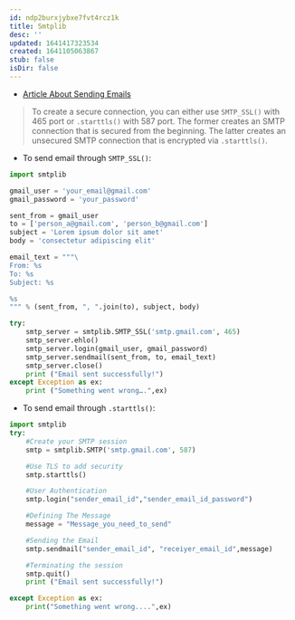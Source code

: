 ```yaml
---
id: ndp2burxjybxe7fvt4rcz1k
title: Smtplib
desc: ''
updated: 1641417323534
created: 1641105063867
stub: false
isDir: false
---
```



- [Article About Sending Emails](https://www.courier.com/blog/three-ways-to-send-emails-using-python-with-code-tutorials)

> To create a secure connection, you can either use `SMTP_SSL()` with 465 port or `.starttls()` with 587 port. The former creates an SMTP connection that is secured from the beginning. The latter creates an unsecured SMTP connection that is encrypted via `.starttls()`.

- To send email through `SMTP_SSL()`:

```python
import smtplib

gmail_user = 'your_email@gmail.com'
gmail_password = 'your_password'

sent_from = gmail_user
to = ['person_a@gmail.com', 'person_b@gmail.com']
subject = 'Lorem ipsum dolor sit amet'
body = 'consectetur adipiscing elit'

email_text = """\
From: %s
To: %s
Subject: %s

%s
""" % (sent_from, ", ".join(to), subject, body)

try:
	smtp_server = smtplib.SMTP_SSL('smtp.gmail.com', 465)
	smtp_server.ehlo()
	smtp_server.login(gmail_user, gmail_password)
	smtp_server.sendmail(sent_from, to, email_text)
	smtp_server.close()
	print ("Email sent successfully!")
except Exception as ex:
	print ("Something went wrong….",ex)
```

- To send email through `.starttls()`:

```python
import smtplib 
try: 
	#Create your SMTP session 
	smtp = smtplib.SMTP('smtp.gmail.com', 587) 

	#Use TLS to add security 
	smtp.starttls() 

	#User Authentication 
	smtp.login("sender_email_id","sender_email_id_password")

	#Defining The Message 
	message = "Message_you_need_to_send" 

	#Sending the Email
	smtp.sendmail("sender_email_id", "receiyer_email_id",message) 

	#Terminating the session 
	smtp.quit() 
	print ("Email sent successfully!") 

except Exception as ex: 
	print("Something went wrong....",ex) 
```
